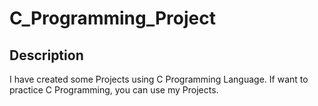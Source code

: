 # C_Programming_Project
## Description
I have created some Projects using C Programming Language. If want to practice C Programming, you can use my Projects. 

